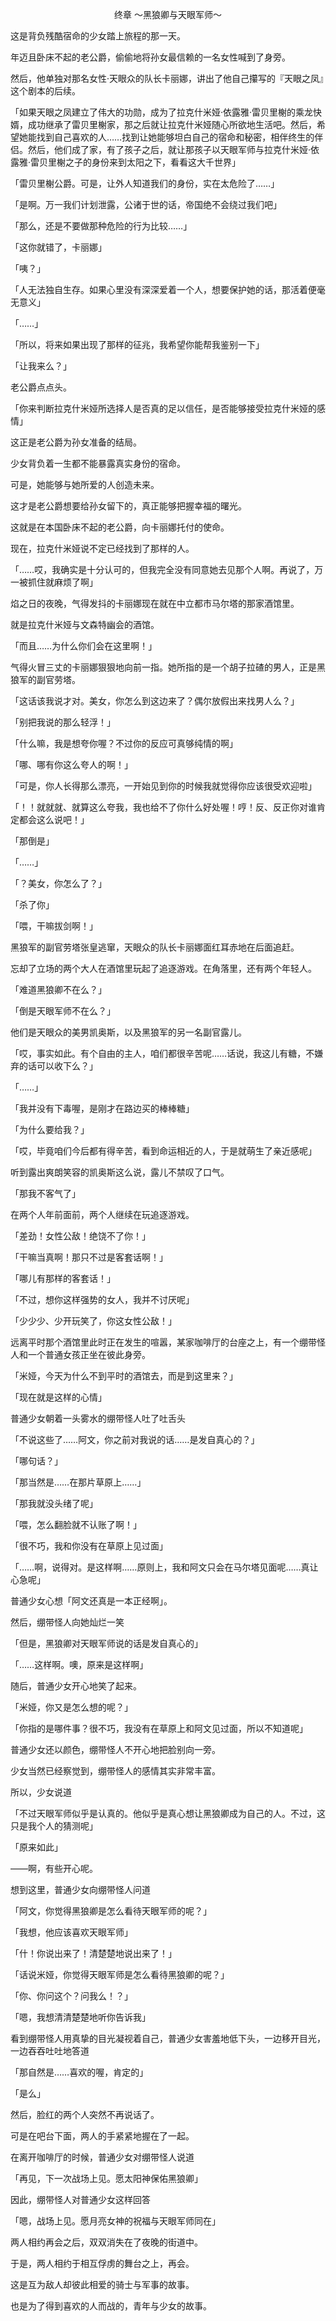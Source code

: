 <p align="center">终章 ～黑狼卿与天眼军师～</p>

这是背负残酷宿命的少女踏上旅程的那一天。

年迈且卧床不起的老公爵，偷偷地将孙女最信赖的一名女性喊到了身旁。

然后，他单独对那名女性·天眼众的队长卡丽娜，讲出了他自己攥写的『天眼之凤』这个剧本的后续。

「如果天眼之凤建立了伟大的功勋，成为了拉克什米娅·依露雅·雷贝里榭的乘龙快婿，成功继承了雷贝里榭家，那之后就让拉克什米娅随心所欲地生活吧。然后，希望她能找到自己喜欢的人……找到让她能够坦白自己的宿命和秘密，相伴终生的伴侣。然后，他们成了家，有了孩子之后，就让那孩子以天眼军师与拉克什米娅·依露雅·雷贝里榭之子的身份来到太阳之下，看看这大千世界」

「雷贝里榭公爵。可是，让外人知道我们的身份，实在太危险了……」

「是啊。万一我们计划泄露，公诸于世的话，帝国绝不会绕过我们吧」

「那么，还是不要做那种危险的行为比较……」

「这你就错了，卡丽娜」

「咦？」

「人无法独自生存。如果心里没有深深爱着一个人，想要保护她的话，那活着便毫无意义」

「……」

「所以，将来如果出现了那样的征兆，我希望你能帮我鉴别一下」

「让我来么？」

老公爵点点头。

「你来判断拉克什米娅所选择人是否真的足以信任，是否能够接受拉克什米娅的感情」

这正是老公爵为孙女准备的结局。

少女背负着一生都不能暴露真实身份的宿命。

可是，她能够与她所爱的人创造未来。

这才是老公爵想要给孙女留下的，真正能够把握幸福的曙光。

这就是在本国卧床不起的老公爵，向卡丽娜托付的使命。

现在，拉克什米娅说不定已经找到了那样的人。

「……哎，我确实是十分认可的，但我完全没有同意她去见那个人啊。再说了，万一被抓住就麻烦了啊」

焰之日的夜晚，气得发抖的卡丽娜现在就在中立都市马尔塔的那家酒馆里。

就是拉克什米娅与文森特幽会的酒馆。

「而且……为什么你们会在这里啊！」

气得火冒三丈的卡丽娜狠狠地向前一指。她所指的是一个胡子拉碴的男人，正是黑狼军的副官劳塔。

「这话该我说才对。美女，你怎么到这边来了？偶尔放假出来找男人么？」

「别把我说的那么轻浮！」

「什么嘛，我是想夸你喔？不过你的反应可真够纯情的啊」

「哪、哪有你这么夸人的啊！」

「可是，你人长得那么漂亮，一开始见到你的时候我就觉得你应该很受欢迎啦」

「！！就就就、就算这么夸我，我也给不了你什么好处喔！哼！反、反正你对谁肯定都会这么说吧！」

「那倒是」

「……」

「？美女，你怎么了？」

「杀了你」

「喂，干嘛拔剑啊！」

黑狼军的副官劳塔张皇逃窜，天眼众的队长卡丽娜面红耳赤地在后面追赶。

忘却了立场的两个大人在酒馆里玩起了追逐游戏。在角落里，还有两个年轻人。

「难道黑狼卿不在么？」

「倒是天眼军师不在么？」

他们是天眼众的美男凯奥斯，以及黑狼军的另一名副官露儿。

「哎，事实如此。有个自由的主人，咱们都很辛苦呢……话说，我这儿有糖，不嫌弃的话可以收下么？」

「……」

「我并没有下毒喔，是刚才在路边买的棒棒糖」

「为什么要给我？」

「哎，毕竟咱们今后都有得辛苦，看到命运相近的人，于是就萌生了亲近感呢」

听到露出爽朗笑容的凯奥斯这么说，露儿不禁叹了口气。

「那我不客气了」

在两个人年前面前，两个人继续在玩追逐游戏。

「差劲！女性公敌！绝饶不了你！」

「干嘛当真啊！那只不过是客套话啊！」

「哪儿有那样的客套话！」

「不过，想你这样强势的女人，我并不讨厌呢」

「少少少、少开玩笑了，你这女性公敌！」

远离平时那个酒馆里此时正在发生的喧嚣，某家咖啡厅的台座之上，有一个绷带怪人和一个普通女孩正坐在彼此身旁。

「米娅，今天为什么不到平时的酒馆去，而是到这里来？」

「现在就是这样的心情」

普通少女朝着一头雾水的绷带怪人吐了吐舌头

「不说这些了……阿文，你之前对我说的话……是发自真心的？」

「哪句话？」

「那当然是……在那片草原上……」

「那我就没头绪了呢」

「喂，怎么翻脸就不认账了啊！」

「很不巧，我和你没有在草原上见过面」

「……啊，说得对。是这样啊……原则上，我和阿文只会在马尔塔见面呢……真让心急呢」

普通少女心想「阿文还真是一本正经啊」。

然后，绷带怪人向她灿烂一笑

「但是，黑狼卿对天眼军师说的话是发自真心的」

「……这样啊。噢，原来是这样啊」

随后，普通少女开心地笑了起来。

「米娅，你又是怎么想的呢？」

「你指的是哪件事？很不巧，我没有在草原上和阿文见过面，所以不知道呢」

普通少女还以颜色，绷带怪人不开心地把脸别向一旁。

少女当然已经察觉到，绷带怪人的感情其实非常丰富。

所以，少女说道

「不过天眼军师似乎是认真的。他似乎是真心想让黑狼卿成为自己的人。不过，这只是我个人的猜测呢」

「原来如此」

——啊，有些开心呢。

想到这里，普通少女向绷带怪人问道

「阿文，你觉得黑狼卿是怎么看待天眼军师的呢？」

「我想，他应该喜欢天眼军师」

「什！你说出来了！清楚楚地说出来了！」

「话说米娅，你觉得天眼军师是怎么看待黑狼卿的呢？」

「你、你问这个？问我么！？」

「嗯，我想清清楚楚地听你告诉我」

看到绷带怪人用真挚的目光凝视着自己，普通少女害羞地低下头，一边移开目光，一边吞吞吐吐地答道

「那自然是……喜欢的喔，肯定的」

「是么」

然后，脸红的两个人突然不再说话了。

可是在吧台下面，两人的手紧紧地握在了一起。

在离开咖啡厅的时候，普通少女对绷带怪人说道

「再见，下一次战场上见。愿太阳神保佑黑狼卿」

因此，绷带怪人对普通少女这样回答

「嗯，战场上见。愿月亮女神的祝福与天眼军师同在」

两人相约再会之后，双双消失在了夜晚的街道中。

于是，两人相约于相互俘虏的舞台之上，再会。

这是互为敌人却彼此相爱的骑士与军事的故事。

也是为了得到喜欢的人而战的，青年与少女的故事。

